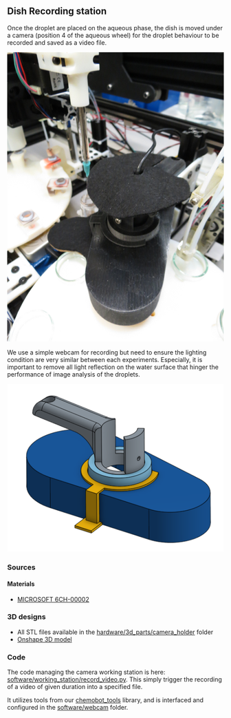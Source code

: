 ## Dish Recording station

Once the droplet are placed on the aqueous phase, the dish is moved under a camera (position 4 of the aqueous wheel) for the droplet behaviour to be recorded and saved as a video file.

![Camera Real](../../media/img/working_stations/camera.jpg)

We use a simple webcam for recording but need to ensure the lighting condition are very similar between each experiments. Especially, it is important to remove all light reflection on the water surface that hinger the performance of image analysis of the droplets.


![Camera 3D](../../hardware/3d_parts/camera_holder/camera_holder_angle.png)


### Sources

#### Materials

- [MICROSOFT  6CH-00002](http://onecall.farnell.com/microsoft/6ch-00002/webcam-lifecam-cinema-business/dp/CS25782)

### 3D designs

- All STL files available in the [hardware/3d_parts/camera_holder](../../hardware/3d_parts/camera_holder) folder
- [Onshape 3D model](https://cad.onshape.com/documents/62d832e8b2dc4f2c03b85d68/w/e45d0051d41b139c7004414d/e/f1aad30ed184d979bb4387d0)

### Code

The code managing the camera working station is here: [software/working_station/record_video.py](../../software/working_station/record_video.py). This simply trigger the recording of a video of given duration into a specified file.

It utilizes tools from our [chemobot_tools](https://github.com/croningp/chemobot_tools) library, and is interfaced and configured in the [software/webcam](../../software/webcam) folder.
